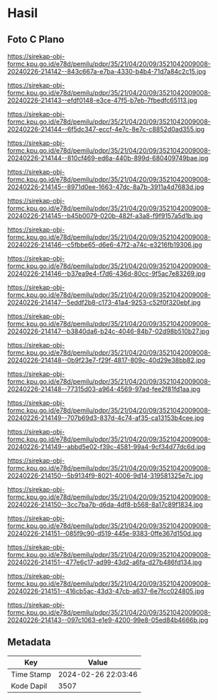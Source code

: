 # Hasil

## Foto C Plano

https://sirekap-obj-formc.kpu.go.id/e78d/pemilu/pdpr/35/21/04/20/09/3521042009008-20240226-214142--843c667a-e7ba-4330-b4b4-71d7a84c2c15.jpg

https://sirekap-obj-formc.kpu.go.id/e78d/pemilu/pdpr/35/21/04/20/09/3521042009008-20240226-214143--efdf0148-e3ce-47f5-b7eb-7fbedfc65113.jpg

https://sirekap-obj-formc.kpu.go.id/e78d/pemilu/pdpr/35/21/04/20/09/3521042009008-20240226-214144--6f5dc347-eccf-4e7c-8e7c-c8852d0ad355.jpg

https://sirekap-obj-formc.kpu.go.id/e78d/pemilu/pdpr/35/21/04/20/09/3521042009008-20240226-214144--810cf469-ed6a-440b-899d-680409749bae.jpg

https://sirekap-obj-formc.kpu.go.id/e78d/pemilu/pdpr/35/21/04/20/09/3521042009008-20240226-214145--8971d0ee-1663-47dc-8a7b-3911a4d7683d.jpg

https://sirekap-obj-formc.kpu.go.id/e78d/pemilu/pdpr/35/21/04/20/09/3521042009008-20240226-214145--b45b0079-020b-482f-a3a8-f9f9157a5d1b.jpg

https://sirekap-obj-formc.kpu.go.id/e78d/pemilu/pdpr/35/21/04/20/09/3521042009008-20240226-214146--c5fbbe65-d6e6-47f2-a74c-e3216fb19306.jpg

https://sirekap-obj-formc.kpu.go.id/e78d/pemilu/pdpr/35/21/04/20/09/3521042009008-20240226-214146--b37ea9e4-f7d6-436d-80cc-9f5ac7e83269.jpg

https://sirekap-obj-formc.kpu.go.id/e78d/pemilu/pdpr/35/21/04/20/09/3521042009008-20240226-214147--5eddf2b8-c173-41a4-9253-c52f0f320ebf.jpg

https://sirekap-obj-formc.kpu.go.id/e78d/pemilu/pdpr/35/21/04/20/09/3521042009008-20240226-214147--b3840da6-b24c-4046-84b7-02d98b510b27.jpg

https://sirekap-obj-formc.kpu.go.id/e78d/pemilu/pdpr/35/21/04/20/09/3521042009008-20240226-214148--0b9f23e7-f29f-4817-809c-40d29e38bb82.jpg

https://sirekap-obj-formc.kpu.go.id/e78d/pemilu/pdpr/35/21/04/20/09/3521042009008-20240226-214148--77315d03-a964-4569-97ad-fee2f81fd1aa.jpg

https://sirekap-obj-formc.kpu.go.id/e78d/pemilu/pdpr/35/21/04/20/09/3521042009008-20240226-214149--707b69d3-837d-4c74-af35-ca13153b4cee.jpg

https://sirekap-obj-formc.kpu.go.id/e78d/pemilu/pdpr/35/21/04/20/09/3521042009008-20240226-214149--abbd5e02-f39c-4581-99a4-9cf34d77dc6d.jpg

https://sirekap-obj-formc.kpu.go.id/e78d/pemilu/pdpr/35/21/04/20/09/3521042009008-20240226-214150--5b9134f9-8021-4006-9d14-319581325e7c.jpg

https://sirekap-obj-formc.kpu.go.id/e78d/pemilu/pdpr/35/21/04/20/09/3521042009008-20240226-214150--3cc7ba7b-d6da-4df8-b568-8a17c89f1834.jpg

https://sirekap-obj-formc.kpu.go.id/e78d/pemilu/pdpr/35/21/04/20/09/3521042009008-20240226-214151--085f9c90-d519-445e-9383-0ffe367d150d.jpg

https://sirekap-obj-formc.kpu.go.id/e78d/pemilu/pdpr/35/21/04/20/09/3521042009008-20240226-214151--477e6c17-ad99-43d2-a6fa-d27b486fd134.jpg

https://sirekap-obj-formc.kpu.go.id/e78d/pemilu/pdpr/35/21/04/20/09/3521042009008-20240226-214151--416cb5ac-43d3-47cb-a637-6e7fcc024805.jpg

https://sirekap-obj-formc.kpu.go.id/e78d/pemilu/pdpr/35/21/04/20/09/3521042009008-20240226-214143--097c1063-e1e9-4200-99e8-05ed84b4666b.jpg


## Metadata

| Key        | Value               |
| ---------- | ------------------- |
| Time Stamp | 2024-02-26 22:03:46 |
| Kode Dapil | 3507                |



